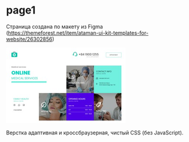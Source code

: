 # page1

Страница создана по макету из Figma (https://themeforest.net/item/ataman-ui-kit-templates-for-website/26302856)

![page1](page1-small.jpg)

Верстка адаптивная и кроссбраузерная, чистый CSS (без JavaScript).


